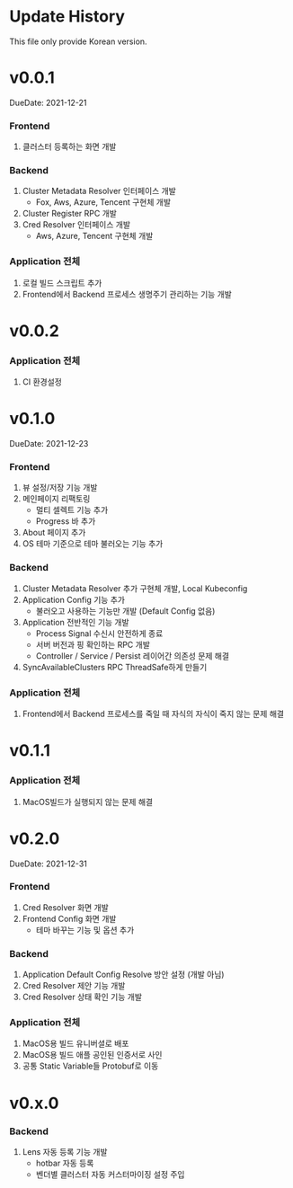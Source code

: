 # Update History

This file only provide Korean version.

# v0.0.1
DueDate: 2021-12-21

### Frontend
1. 클러스터 등록하는 화면 개발

### Backend
1. Cluster Metadata Resolver 인터페이스 개발 
   - Fox, Aws, Azure, Tencent 구현체 개발
2. Cluster Register RPC 개발
3. Cred Resolver 인터페이스 개발
   - Aws, Azure, Tencent 구현체 개발

### Application 전체
1. 로컬 빌드 스크립트 추가
2. Frontend에서 Backend 프로세스 생명주기 관리하는 기능 개발 

# v0.0.2

### Application 전체
1. CI 환경설정

# v0.1.0
DueDate: 2021-12-23

### Frontend
1. 뷰 설정/저장 기능 개발
2. 메인페이지 리팩토링
   - 멀티 셀렉트 기능 추가
   - Progress 바 추가
3. About 페이지 추가
4. OS 테마 기준으로 테마 불러오는 기능 추가

### Backend
1. Cluster Metadata Resolver 추가 구현체 개발, Local Kubeconfig
2. Application Config 기능 추가
   - 불러오고 사용하는 기능만 개발 (Default Config 없음)
3. Application 전반적인 기능 개발
   - Process Signal 수신시 안전하게 종료
   - 서버 버전과 핑 확인하는 RPC 개발
   - Controller / Service / Persist 레이어간 의존성 문제 해결
4. SyncAvailableClusters RPC ThreadSafe하게 만들기

### Application 전체
1. Frontend에서 Backend 프로세스를 죽일 때 자식의 자식이 죽지 않는 문제 해결

# v0.1.1

### Application 전체
1. MacOS빌드가 실행되지 않는 문제 해결

# v0.2.0
DueDate: 2021-12-31

### Frontend
1. Cred Resolver 화면 개발
2. Frontend Config 화면 개발
   - 테마 바꾸는 기능 및 옵션 추가

### Backend
1. Application Default Config Resolve 방안 설정 (개발 아님)
2. Cred Resolver 제안 기능 개발
3. Cred Resolver 상태 확인 기능 개발

### Application 전체
1. MacOS용 빌드 유니버셜로 배포
2. MacOS용 빌드 애플 공인된 인증서로 사인
3. 공통 Static Variable들 Protobuf로 이동

# v0.x.0

### Backend
1. Lens 자동 등록 기능 개발
   - hotbar 자동 등록
   - 벤더별 클러스터 자동 커스터마이징 설정 주입
